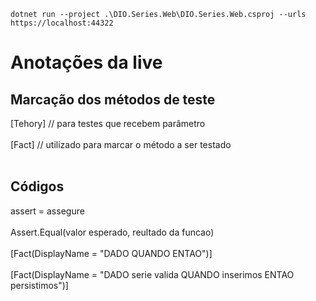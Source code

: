 ```
dotnet run --project .\DIO.Series.Web\DIO.Series.Web.csproj --urls https://localhost:44322
```

# Anotações da live


## Marcação dos métodos de teste
[Tehory] // para testes que recebem parâmetro
<br/><br/>
[Fact] // utilizado para marcar o método a ser testado
<br/><br/>

## Códigos
assert = assegure <br/><br/>
Assert.Equal(valor esperado, reultado da funcao)
<br/><br/>
[Fact(DisplayName = "DADO QUANDO ENTAO")]
<br/><br/>
[Fact(DisplayName = "DADO serie valida QUANDO inserimos ENTAO persistimos")]
